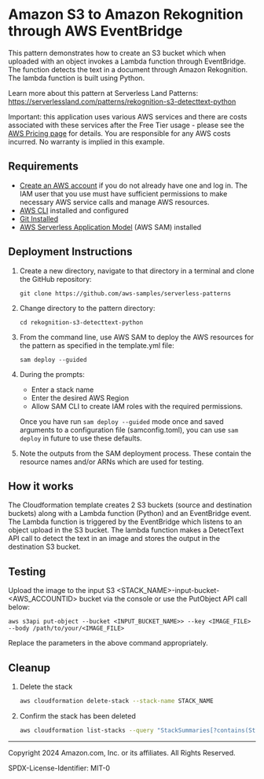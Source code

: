 # Amazon S3 to Amazon Rekognition through AWS EventBridge

This pattern demonstrates how to create an S3 bucket which when uploaded with an object invokes a Lambda function through EventBridge. The function detects the text in a document through Amazon Rekognition. The lambda function is built using Python.

Learn more about this pattern at Serverless Land Patterns: https://serverlessland.com/patterns/rekognition-s3-detecttext-python

Important: this application uses various AWS services and there are costs associated with these services after the Free Tier usage - please see the [AWS Pricing page](https://aws.amazon.com/pricing/) for details. You are responsible for any AWS costs incurred. No warranty is implied in this example.

## Requirements

* [Create an AWS account](https://portal.aws.amazon.com/gp/aws/developer/registration/index.html) if you do not already have one and log in. The IAM user that you use must have sufficient permissions to make necessary AWS service calls and manage AWS resources.
* [AWS CLI](https://docs.aws.amazon.com/cli/latest/userguide/install-cliv2.html) installed and configured
* [Git Installed](https://git-scm.com/book/en/v2/Getting-Started-Installing-Git)
* [AWS Serverless Application Model](https://docs.aws.amazon.com/serverless-application-model/latest/developerguide/serverless-sam-cli-install.html) (AWS SAM) installed

## Deployment Instructions

1. Create a new directory, navigate to that directory in a terminal and clone the GitHub repository:
    ``` 
    git clone https://github.com/aws-samples/serverless-patterns
    ```
1. Change directory to the pattern directory:
    ```
    cd rekognition-s3-detecttext-python
    ```
1. From the command line, use AWS SAM to deploy the AWS resources for the pattern as specified in the template.yml file:
    ```
    sam deploy --guided
    ```
1. During the prompts:
    * Enter a stack name
    * Enter the desired AWS Region
    * Allow SAM CLI to create IAM roles with the required permissions.

    Once you have run `sam deploy --guided` mode once and saved arguments to a configuration file (samconfig.toml), you can use `sam deploy` in future to use these defaults.

1. Note the outputs from the SAM deployment process. These contain the resource names and/or ARNs which are used for testing.

## How it works

The Cloudformation template creates 2 S3 buckets (source and destination buckets) along with a Lambda function (Python) and an EventBridge event. The Lambda function is triggered by the EventBridge which listens to an object upload in the S3 bucket. The lambda function  makes a DetectText API call  to detect the text in an image and stores the output in the destination S3 bucket.

## Testing

Upload the image to the input S3 <STACK_NAME>-input-bucket-<AWS_ACCOUNTID> bucket via the console or use the PutObject API call below:

```
aws s3api put-object --bucket <INPUT_BUCKET_NAME>> --key <IMAGE_FILE> --body /path/to/your/<IMAGE_FILE>
```

Replace the parameters in the above command appropriately.

## Cleanup
 
1. Delete the stack
    ```bash
    aws cloudformation delete-stack --stack-name STACK_NAME
    ```
1. Confirm the stack has been deleted
    ```bash
    aws cloudformation list-stacks --query "StackSummaries[?contains(StackName,'STACK_NAME')].StackStatus"
    ```
----
Copyright 2024 Amazon.com, Inc. or its affiliates. All Rights Reserved.

SPDX-License-Identifier: MIT-0
